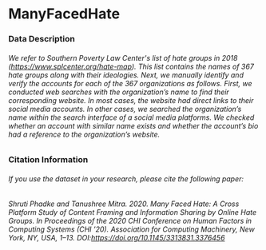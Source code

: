 # ManyFacedHate

### Data Description

###### We refer to Southern Poverty Law Center's list of hate groups in 2018 (https://www.splcenter.org/hate-map). This list contains the names of 367 hate groups along with their ideologies. Next, we manually identify and verify the accounts for each of the 367 organizations as follows. First, we conducted web searches with the organization’s name to find their corresponding website. In most cases, the website had direct links to their social media accounts. In other cases, we searched the organization’s name within the search interface of a social media platforms. We checked whether an account with similar name exists and whether the account’s bio had a reference to the organization’s website.   


### Citation Information
###### If you use the dataset in your research, please cite the following paper:
###### Shruti Phadke and Tanushree Mitra. 2020. Many Faced Hate: A Cross Platform Study of Content Framing and Information Sharing by Online Hate Groups. In Proceedings of the 2020 CHI Conference on Human Factors in Computing Systems (CHI ’20). Association for Computing Machinery, New York, NY, USA, 1–13. DOI:https://doi.org/10.1145/3313831.3376456
